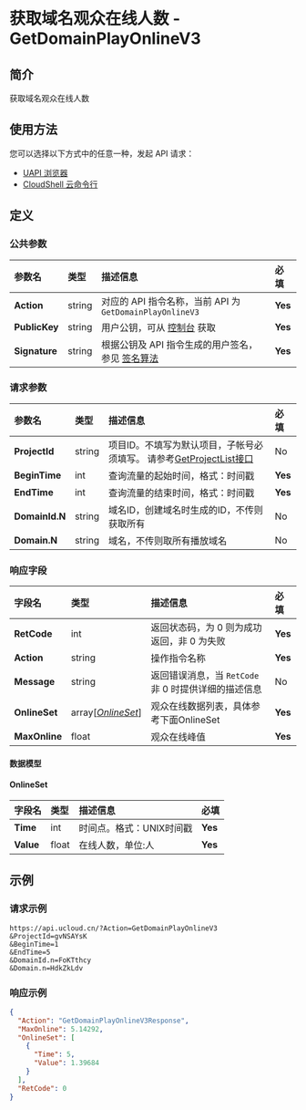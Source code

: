 # 获取域名观众在线人数 - GetDomainPlayOnlineV3

## 简介

获取域名观众在线人数






## 使用方法

您可以选择以下方式中的任意一种，发起 API 请求：
- [UAPI 浏览器](https://console.ucloud.cn/uapi/detail?id=GetDomainPlayOnlineV3)
- [CloudShell 云命令行](https://shell.ucloud.cn/)


## 定义

### 公共参数

| 参数名 | 类型 | 描述信息 | 必填 |
|:---|:---|:---|:---|
| **Action**     | string  | 对应的 API 指令名称，当前 API 为 `GetDomainPlayOnlineV3`                        | **Yes** |
| **PublicKey**  | string  | 用户公钥，可从 [控制台](https://console.ucloud.cn/uapi/apikey) 获取                                             | **Yes** |
| **Signature**  | string  | 根据公钥及 API 指令生成的用户签名，参见 [签名算法](api/summary/signature.md)  | **Yes** |

### 请求参数

| 参数名 | 类型 | 描述信息 | 必填 |
|:---|:---|:---|:---|
| **ProjectId** | string | 项目ID。不填写为默认项目，子帐号必须填写。 请参考[GetProjectList接口](api/summary/get_project_list) |No|
| **BeginTime** | int | 查询流量的起始时间，格式：时间戳 |**Yes**|
| **EndTime** | int | 查询流量的结束时间，格式：时间戳 |**Yes**|
| **DomainId.N** | string | 域名ID，创建域名时生成的ID，不传则获取所有 |No|
| **Domain.N** | string | 域名，不传则取所有播放域名 |No|

### 响应字段

| 字段名 | 类型 | 描述信息 | 必填 |
|:---|:---|:---|:---|
| **RetCode** | int | 返回状态码，为 0 则为成功返回，非 0 为失败 |**Yes**|
| **Action** | string | 操作指令名称 |**Yes**|
| **Message** | string | 返回错误消息，当 `RetCode` 非 0 时提供详细的描述信息 |No|
| **OnlineSet** | array[[*OnlineSet*](#OnlineSet)] | 观众在线数据列表，具体参考下面OnlineSet |**Yes**|
| **MaxOnline** | float | 观众在线峰值 |**Yes**|

#### 数据模型


#### OnlineSet

| 字段名 | 类型 | 描述信息 | 必填 |
|:---|:---|:---|:---|
| **Time** | int | 时间点。格式：UNIX时间戳 |**Yes**|
| **Value** | float | 在线人数，单位:人 |**Yes**|

## 示例

### 请求示例
    
```
https://api.ucloud.cn/?Action=GetDomainPlayOnlineV3
&ProjectId=gvNSAYsK
&BeginTime=1
&EndTime=5
&DomainId.n=FoKTthcy
&Domain.n=HdkZkLdv
```

### 响应示例
    
```json
{
  "Action": "GetDomainPlayOnlineV3Response",
  "MaxOnline": 5.14292,
  "OnlineSet": [
    {
      "Time": 5,
      "Value": 1.39684
    }
  ],
  "RetCode": 0
}
```





